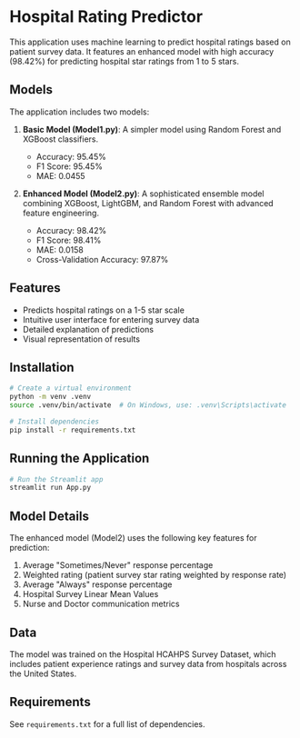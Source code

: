 # Hospital Rating Predictor

This application uses machine learning to predict hospital ratings based on patient survey data. It features an enhanced model with high accuracy (98.42%) for predicting hospital star ratings from 1 to 5 stars.

## Models

The application includes two models:

1. **Basic Model (Model1.py)**: A simpler model using Random Forest and XGBoost classifiers.
   - Accuracy: 95.45%
   - F1 Score: 95.45%
   - MAE: 0.0455

2. **Enhanced Model (Model2.py)**: A sophisticated ensemble model combining XGBoost, LightGBM, and Random Forest with advanced feature engineering.
   - Accuracy: 98.42%
   - F1 Score: 98.41%
   - MAE: 0.0158
   - Cross-Validation Accuracy: 97.87%

## Features

- Predicts hospital ratings on a 1-5 star scale
- Intuitive user interface for entering survey data
- Detailed explanation of predictions
- Visual representation of results

## Installation

```bash
# Create a virtual environment
python -m venv .venv
source .venv/bin/activate  # On Windows, use: .venv\Scripts\activate

# Install dependencies
pip install -r requirements.txt
```

## Running the Application

```bash
# Run the Streamlit app
streamlit run App.py
```

## Model Details

The enhanced model (Model2) uses the following key features for prediction:

1. Average "Sometimes/Never" response percentage
2. Weighted rating (patient survey star rating weighted by response rate)
3. Average "Always" response percentage
4. Hospital Survey Linear Mean Values
5. Nurse and Doctor communication metrics

## Data

The model was trained on the Hospital HCAHPS Survey Dataset, which includes patient experience ratings and survey data from hospitals across the United States.

## Requirements

See `requirements.txt` for a full list of dependencies.
